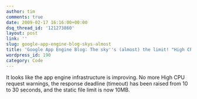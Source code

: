 ```yaml
---
author: tim
comments: true
date: 2009-02-17 16:16:00+00:00
dsq_thread_id: '121273860'
layout: post
link: ''
slug: google-app-engine-blog-skys-almost
title: 'Google App Engine Blog: The sky''s (almost) the limit! "High CPU" is no more.'
wordpress_id: 190
category: Code
---
```


It looks like the app engine infrastructure is improving. No more High CPU
request warnings, the response deadline (timeout) has been raised from 10 to
30 seconds, and the static file limit is now 10MB.